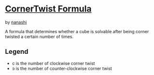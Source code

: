 # [CornerTwist Formula](https://nanashi-1.github.io/cornertwist-formula/)

by [nanashi](https://github.com/nanashi-1)

A formula that determines whether a cube is solvable after being corner twisted a certain number of times.

## Legend

-   c is the number of clockwise corner twist
-   ɔ is the number of counter-clockwise corner twist
